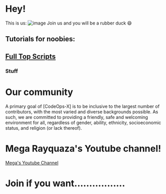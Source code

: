 # Hey!
This is us:
![image](https://github.com/user-attachments/assets/b822dbf0-ef2b-49c6-977e-bd91b56c3d9b)
Join us and you will be a rubber duck 😄
## Tutorials for noobies:
## [Full Top Scripts](https://github.com/eternalxlks/Learn-Coding)
### Stuff
# Our community
A primary goal of [CodeOps-X] is to be inclusive to the largest number of contributors, with the most varied and diverse backgrounds possible. As such, we are committed to providing a friendly, safe and welcoming environment for all, regardless of gender, ability, ethnicity, socioeconomic status, and religion (or lack thereof).
# Mega Rayquaza's Youtube channel!
[Mega's Youtube Channel](https://youtube.com/@a_duck_plays_minecraft)
# Join if you want.................
